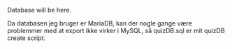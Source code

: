 Database will be here.

Da databasen jeg bruger er MariaDB, kan der nogle gange være problemmer med at export ikke virker i MySQL, så quizDB.sql er mit quizDB create script.